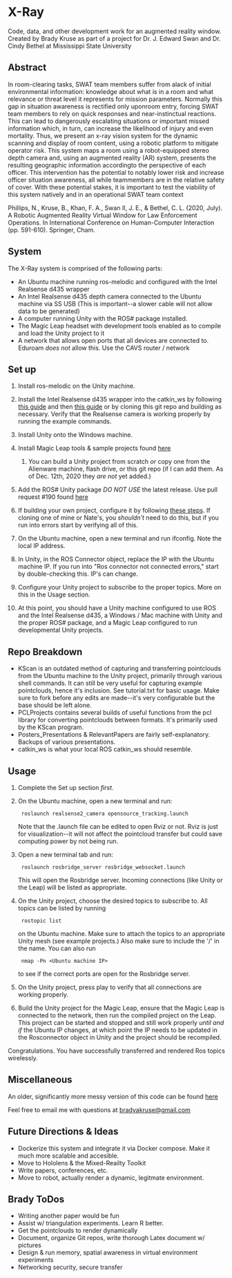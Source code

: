 # X-Ray
Code, data, and other development work for an augmented reality window. Created by Brady Kruse as part of a project for Dr. J. Edward Swan and Dr. Cindy Bethel at Mississippi State University

## Abstract
In room-clearing tasks, SWAT team members suffer from alack  of  initial  environmental  information:  knowledge  about  what  is  in a room and what relevance or threat level it represents for mission parameters. Normally this gap in situation awareness is rectified only uponroom entry, forcing SWAT team members to rely on quick responses and near-instinctual reactions. This can lead to dangerously escalating situations or important missed information which, in turn, can increase the likelihood of injury and even mortality. Thus, we present an x-ray vision system for the dynamic scanning and display of room content, using a robotic platform to mitigate operator risk. This system maps a room using a robot-equipped stereo depth camera and, using an augmented reality (AR) system, presents the resulting geographic information accordingto the perspective of each officer. This intervention has the potential to notably lower risk and increase officer situation awareness, all while teammembers are in the relative safety of cover. With these potential stakes, it is  important to test the viability of this system natively  and in an operational SWAT team context

Phillips, N., Kruse, B., Khan, F. A., Swan II, J. E., & Bethel, C. L. (2020, July). A Robotic Augmented Reality Virtual Window for Law Enforcement Operations. In International Conference on Human-Computer Interaction (pp. 591-610). Springer, Cham.

## System

The X-Ray system is comprised of the following parts:

* An Ubuntu machine running ros-melodic and configured with the Intel Realsense d435 wrapper
* An Intel Realsense d435 depth camera connected to the Ubuntu machine via SS USB (This is important--a slower cable will not allow data to be generated)
* A computer running Unity with the ROS# package installed.
* The Magic Leap headset with development tools enabled as to compile and load the Unity project to it
* A network that allows open ports that all devices are connected to. Eduroam *does not* allow this. Use the CAVS router / network

## Set up

1. Install ros-melodic on the Unity machine.

2. Install the Intel Realsense d435 wrapper into the catkin_ws by following [this guide](https://github.com/IntelRealSense/realsense-ros) and then [this guide](https://github.com/IntelRealSense/realsense-ros/wiki/SLAM-with-D435i) or by cloning this git repo and building as necessary. Verify that the Realsense camera is working properly by running the example commands.

3. Install Unity onto the Windows machine.

4. Install Magic Leap tools & sample projects found [here](https://developer.magicleap.com/en-us/learn/guides/get-started-developing-in-unity)

   1. You can build a Unity project from scratch *or* copy one from the Alienware machine, flash drive, or this git repo (if I can add them. As of Dec. 12th, 2020 they *are not* yet added.)

5. Add the ROS# Unity package *DO NOT USE* the latest release. Use pull request #190 found [here](https://github.com/siemens/ros-sharp/pull/190)

6. If building your own project, configure it by following [these steps](https://github.com/siemens/ros-sharp/issues/184#issuecomment-664647025). If cloning one of mine or Nate's, you *shouldn't* need to do this, but if you run into errors start by verifying all of this.

7. On the Ubuntu machine, open a new terminal and run ifconfig. Note the local IP address.

8. In Unity, in the ROS Connector object, replace the IP with the Ubuntu machine IP. If you run into "Ros connector not connected errors," start by double-checking this. IP's can change.

9. Configure your Unity project to subscribe to the proper topics. More on this in the Usage section.

10. At this point, you should have a Unity machine configured to use ROS and the Intel Realsense d435, a Windows / Mac machine with Unity and the proper ROS# package, and a Magic Leap configured to run developmental Unity projects.

## Repo Breakdown

* KScan is an outdated method of capturing and transferring pointclouds from the Ubuntu machine to the Unity project, primarily through various shell commands. It can still be very useful for capturing example pointclouds, hence it's inclusion. See tutorial.txt for basic usage. Make sure to fork before any edits are made--it's very configurable but the base should be left alone.
* PCLProjects contains several builds of useful functions from the pcl library for converting pointclouds between formats. It's primarily used by the KScan program.
* Posters_Presentations & RelevantPapers are fairly self-explanatory. Backups of various presentations.
* catkin_ws is what your local ROS catkin_ws should resemble.

## Usage

1. Complete the Set up section *first*.

2. On the Ubuntu machine, open a new terminal and run:

        roslaunch realsense2_camera opensource_tracking.launch

   Note that the .launch file can be edited to open Rviz or not. Rviz is just for visualization--it will not affect the pointcloud transfer but could save computing power by not being run.

3. Open a new terminal tab and run:
   
        roslaunch rosbridge_server rosbridge_websocket.launch

   This will open the Rosbridge server. Incoming connections (like Unity or the Leap) will be listed as appropriate.

4. On the Unity project, choose the desired topics to subscribe to. All topics can be listed by running 
   
        rostopic list

   on the Ubuntu machine. Make sure to attach the topics to an appropriate Unity mesh (see example projects.) Also make sure to include the '/' in the name. You can also run 

        nmap -Pn <Ubuntu machine IP>

   to see if the correct ports are open for the Rosbridge server.

5. On the Unity project, press play to verify that all connections are working properly.

6. Build the Unity project for the Magic Leap, ensure that the Magic Leap is connected to the network, then run the compiled project on the Leap. This project can be started and stopped and still work properly *until and if* the Ubuntu IP changes, at which point the IP needs to be updated in the Rosconnector object in Unity and the project should be recompiled.

Congratulations. You have successfully transferred and rendered Ros topics wirelessly. 

## Miscellaneous

An older, significantly more messy version of this code can be found [here](https://github.com/Bradyk27/ROSResearch2)

Feel free to email me with questions at bradyakruse@gmail.com

## Future Directions & Ideas

* Dockerize this system and integrate it via Docker compose. Make it much more scalable and accesible. 
* Move to Hololens & the Mixed-Reailty Toolkit
* Write papers, conferences, etc.
* Move to robot, actually render a dynamic, legitmate environment.

## Brady ToDos

* Writing another paper would be fun
* Assist w/ triangulation experiments. Learn R better.
* Get the pointclouds to render dynamically
* Document, organize Git repos, write thorough Latex document w/ pictures
* Design & run memory, spatial awareness in virtual environment experiments
* Networking security, secure transfer